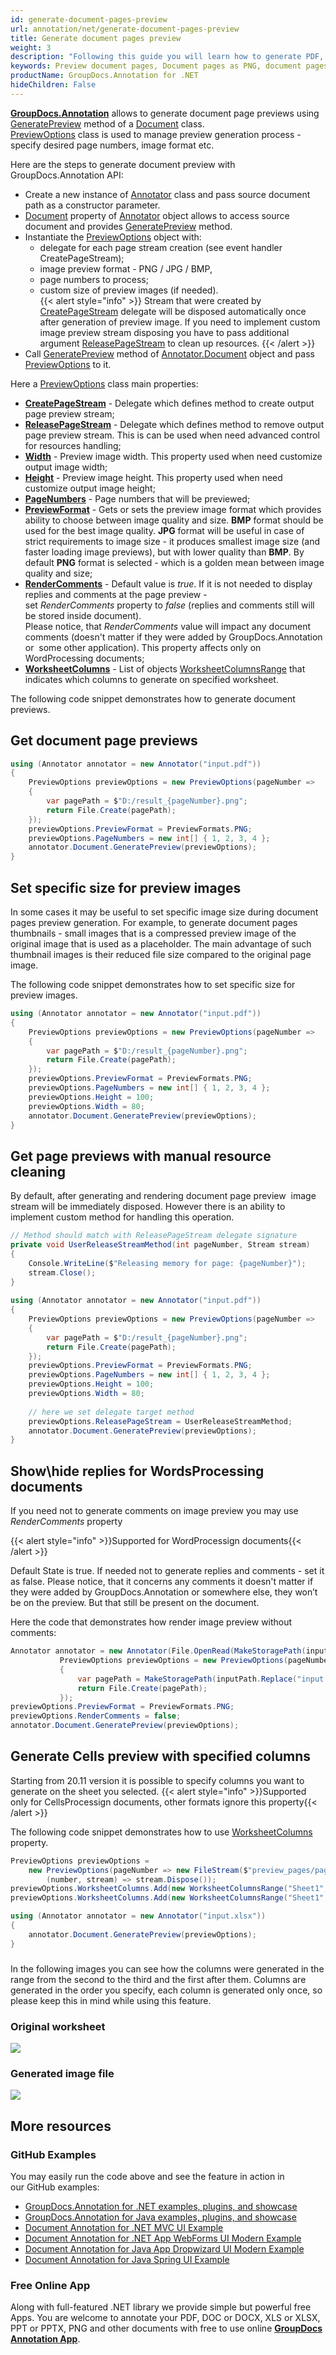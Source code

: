 ```yaml
---
id: generate-document-pages-preview
url: annotation/net/generate-document-pages-preview
title: Generate document pages preview
weight: 3
description: "Following this guide you will learn how to generate PDF, Word, Excel, PowerPoint documents thumbnails and preview document pages using GroupDocs.Annotation for .NET API."
keywords: Preview document pages, Document pages as PNG, document pages as JPG, Document preview
productName: GroupDocs.Annotation for .NET
hideChildren: False
---
```

[**GroupDocs.Annotation**](https://products.groupdocs.com/annotation/net) allows to generate document page previews using [GeneratePreview](https://apireference.groupdocs.com/net/annotation/groupdocs.annotation/document/methods/generatepreview) method of a [Document](https://apireference.groupdocs.com/net/annotation/groupdocs.annotation/annotator/properties/document) class.  
[PreviewOptions](https://apireference.groupdocs.com/net/annotation/groupdocs.annotation.options/previewoptions) class is used to manage preview generation process - specify desired page numbers, image format etc.

Here are the steps to generate document preview with GroupDocs.Annotation API:
*   Create a new instance of [Annotator](https://apireference.groupdocs.com/net/annotation/groupdocs.annotation/annotator) class and pass source document path as a constructor parameter.
*   [Document](https://apireference.groupdocs.com/net/annotation/groupdocs.annotation/annotator/properties/document) property of [Annotator](https://apireference.groupdocs.com/net/annotation/groupdocs.annotation/annotator) object allows to access source document and provides [GeneratePreview](https://apireference.groupdocs.com/net/annotation/groupdocs.annotation/document/methods/generatepreview) method.
*   Instantiate the [PreviewOptions](https://apireference.groupdocs.com/net/annotation/groupdocs.annotation.options/previewoptions) object with:
    *   delegate for each page stream creation (see event handler CreatePageStream); 
    *   image preview format - PNG / JPG / BMP,
    *   page numbers to process;
    *   custom size of preview images (if needed).  
{{< alert style="info" >}} Stream that were created by [CreatePageStream](https://apireference.groupdocs.com/net/annotation/groupdocs.annotation.options/createpagestream) delegate will be disposed automatically once after generation of preview image. If you need to implement custom image preview stream disposing you have to pass additional argument [ReleasePageStream](https://apireference.groupdocs.com/net/annotation/groupdocs.annotation.options/releasepagestream) to clean up resources.
{{< /alert >}}       
*   Call [GeneratePreview](https://apireference.groupdocs.com/net/annotation/groupdocs.annotation/document/methods/generatepreview) method of [Annotator.Document](https://apireference.groupdocs.com/net/annotation/groupdocs.annotation/annotator/properties/document) object and pass [PreviewOptions](https://apireference.groupdocs.com/net/annotation/groupdocs.annotation.options/previewoptions) to it.

    
Here a [PreviewOptions](https://apireference.groupdocs.com/net/annotation/groupdocs.annotation.options/previewoptions) class main properties:
*   **[CreatePageStream](https://apireference.groupdocs.com/annotation/net/groupdocs.annotation.options/previewoptions/properties/createpagestream)** - Delegate which defines method to create output page preview stream;
*   **[ReleasePageStream](https://apireference.groupdocs.com/annotation/net/groupdocs.annotation.options/previewoptions/properties/releasepagestream)** - Delegate which defines method to remove output page preview stream. This is can be used when need advanced control for resources handling;
*   **[Width](https://apireference.groupdocs.com/annotation/net/groupdocs.annotation.options/previewoptions/properties/width)** - Preview image width. This property used when need customize output image width;
*   **[Height](https://apireference.groupdocs.com/annotation/net/groupdocs.annotation.options/previewoptions/properties/height)** - Preview image height. This property used when need customize output image height;
*   **[PageNumbers](https://apireference.groupdocs.com/annotation/net/groupdocs.annotation.options/previewoptions/properties/pagenumbers)** - Page numbers that will be previewed;
*   **[PreviewFormat](https://apireference.groupdocs.com/annotation/net/groupdocs.annotation.options/previewoptions/properties/previewformat)** - Gets or sets the preview image format which provides ability to choose between image quality and size. **BMP** format should be used for the best image quality. **JPG** format will be useful in case of strict requirements to image size - it produces smallest image size (and faster loading image previews), but with lower quality than **BMP**. By default **PNG** format is selected - which is a golden mean between image quality and size;
*   **[RenderComments](https://apireference.groupdocs.com/annotation/net/groupdocs.annotation.options/previewoptions/properties/rendercomments)** - Default value is *true*. If it is not needed to display replies and comments at the page preview - set *RenderComments* property to *false* (replies and comments still will be stored inside document).  
    Please notice, that *RenderComments* value will impact any document comments (doesn't matter if they were added by GroupDocs.Annotation or  some other application). This property affects only on WordProcessing documents;
*   **[WorksheetColumns](https://apireference.groupdocs.com/annotation/net/groupdocs.annotation.options/previewoptions/properties/worksheetcolumns)** - List of objects [WorksheetColumnsRange](https://apireference.groupdocs.com/annotation/net/groupdocs.annotation.options/worksheetcolumnsrange) that indicates which columns to generate on specified worksheet.

The following code snippet demonstrates how to generate document previews.

## Get document page previews 

```csharp
using (Annotator annotator = new Annotator("input.pdf"))
{
    PreviewOptions previewOptions = new PreviewOptions(pageNumber =>
    {
        var pagePath = $"D:/result_{pageNumber}.png";
        return File.Create(pagePath);
    });
    previewOptions.PreviewFormat = PreviewFormats.PNG;
    previewOptions.PageNumbers = new int[] { 1, 2, 3, 4 };
    annotator.Document.GeneratePreview(previewOptions);
}
```

## Set specific size for preview images

In some cases it may be useful to set specific image size during document pages preview generation. For example, to generate document pages thumbnails - small images that is a compressed preview image of the original image that is used as a placeholder. The main advantage of such thumbnail images is their reduced file size compared to the original page image.

The following code snippet demonstrates how to set specific size for preview images.

```csharp
using (Annotator annotator = new Annotator("input.pdf"))
{
    PreviewOptions previewOptions = new PreviewOptions(pageNumber =>
    {
        var pagePath = $"D:/result_{pageNumber}.png";
        return File.Create(pagePath);
    });
    previewOptions.PreviewFormat = PreviewFormats.PNG;
    previewOptions.PageNumbers = new int[] { 1, 2, 3, 4 };
	previewOptions.Height = 100;
    previewOptions.Width = 80;
    annotator.Document.GeneratePreview(previewOptions);   
}

```

## Get page previews with manual resource cleaning

By default, after generating and rendering document page preview  image stream will be immediately disposed. However there is an ability to implement custom method for handling this operation.

```csharp
// Method should match with ReleasePageStream delegate signature
private void UserReleaseStreamMethod(int pageNumber, Stream stream)
{
	Console.WriteLine($"Releasing memory for page: {pageNumber}");
    stream.Close();
}
 
using (Annotator annotator = new Annotator("input.pdf"))
{
    PreviewOptions previewOptions = new PreviewOptions(pageNumber =>
    {
        var pagePath = $"D:/result_{pageNumber}.png";
        return File.Create(pagePath);
    });
    previewOptions.PreviewFormat = PreviewFormats.PNG;
    previewOptions.PageNumbers = new int[] { 1, 2, 3, 4 };
	previewOptions.Height = 100;
    previewOptions.Width = 80;
 
    // here we set delegate target method
    previewOptions.ReleasePageStream = UserReleaseStreamMethod;
    annotator.Document.GeneratePreview(previewOptions);   
}
```

## Show\\hide replies for WordsProcessing documents

If you need not to generate comments on image preview you may use *RenderComments* property

{{< alert style="info" >}}Supported for WordProcessign documents{{< /alert >}}

Default State is true. If needed not to generate replies and comments - set it as false. Please notice, that it concerns any comments it doesn't matter if they were added by GroupDocs.Annotation or somewhere else, they won’t be on the preview. But that still be present on the document.

Here the code that demonstrates how render image preview without comments:

```csharp
Annotator annotator = new Annotator(File.OpenRead(MakeStoragePath(inputPath)));
           PreviewOptions previewOptions = new PreviewOptions(pageNumber =>
           {
               var pagePath = MakeStoragePath(inputPath.Replace("input.doc", $"result{pageNumber}.png"));
               return File.Create(pagePath);
           });
previewOptions.PreviewFormat = PreviewFormats.PNG;
previewOptions.RenderComments = false;
annotator.Document.GeneratePreview(previewOptions);
```

## Generate Cells preview with specified columns

Starting from 20.11 version it is possible to specify columns you want to generate on the sheet you selected.
{{< alert style="info" >}}Supported only for CellsProcessign documents, other formats ignore this property{{< /alert >}}

The following code snippet demonstrates how to use [WorksheetColumns](https://apireference.groupdocs.com/annotation/net/groupdocs.annotation.options/previewoptions/properties/worksheetcolumns) property.

```csharp
PreviewOptions previewOptions =
    new PreviewOptions(pageNumber => new FileStream($"preview_pages/page{pageNumber}.png", FileMode.Create),
        (number, stream) => stream.Dispose());
previewOptions.WorksheetColumns.Add(new WorksheetColumnsRange("Sheet1", 2, 3));
previewOptions.WorksheetColumns.Add(new WorksheetColumnsRange("Sheet1", 1, 1));

using (Annotator annotator = new Annotator("input.xlsx"))
{
    annotator.Document.GeneratePreview(previewOptions);
}
```
###
In the following images you can see how the columns were generated in the range from the second to the third and the first after them. Columns are generated in the order you specify, each column is generated only once, so please keep this in mind while using this feature.

### Original worksheet
![](annotation/net/images/original_page.png)
### Generated image file
![](annotation/net/images/generated_page.png)


## More resources

### GitHub Examples
You may easily run the code above and see the feature in action in our GitHub examples:

*   [GroupDocs.Annotation for .NET examples, plugins, and showcase](https://github.com/groupdocs-annotation/GroupDocs.Annotation-for-.NET)
*   [GroupDocs.Annotation for Java examples, plugins, and showcase](https://github.com/groupdocs-annotation/GroupDocs.Annotation-for-Java)
*   [Document Annotation for .NET MVC UI Example](https://github.com/groupdocs-annotation/GroupDocs.Annotation-for-.NET-MVC)
*   [Document Annotation for .NET App WebForms UI Modern Example](https://github.com/groupdocs-annotation/GroupDocs.Annotation-for-.NET-WebForms)
*   [Document Annotation for Java App Dropwizard UI Modern Example](https://github.com/groupdocs-annotation/GroupDocs.Annotation-for-Java-Dropwizard)
*   [Document Annotation for Java Spring UI Example](https://github.com/groupdocs-annotation/GroupDocs.Annotation-for-Java-Spring)
    

### Free Online App
Along with full-featured .NET library we provide simple but powerful free Apps.
You are welcome to annotate your PDF, DOC or DOCX, XLS or XLSX, PPT or PPTX, PNG and other documents with free to use online **[GroupDocs Annotation App](https://products.groupdocs.app/annotation)**.